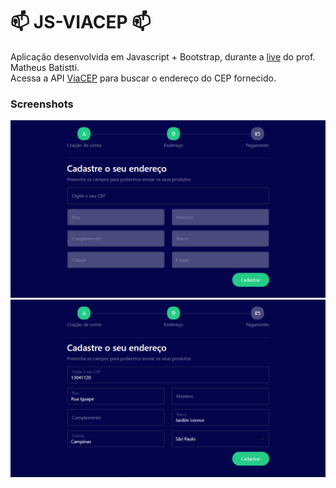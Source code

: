 # 📫 JS-VIACEP 📫

Aplicação desenvolvida em Javascript + Bootstrap, durante a [live](https://www.youtube.com/watch?v=FMaEIVdaAFo) do prof. Matheus Batistti.<br/>
Acessa a API [ViaCEP](https://viacep.com.br) para buscar o endereço do CEP fornecido.<br/>

### Screenshots
![](https://github.com/luiizsilverio/js-viacep/blob/main/assets/tela1.png)
![](https://github.com/luiizsilverio/js-viacep/blob/main/assets/tela2.png)
